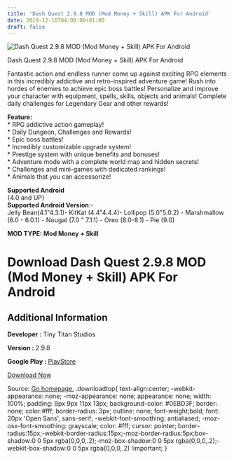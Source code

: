 ```yaml
---
title: 'Dash Quest 2.9.8 MOD (Mod Money + Skill) APK For Android'
date: 2019-12-16T04:00:00+01:00
draft: false
---
```


![Dash Quest 2.9.8 MOD (Mod Money + Skill) APK For Android](https://i1.wp.com/apkhome.net/wp-content/uploads/2019/11/Dash-Quest.png "Dash Quest 2.9.8 MOD (Mod Money + Skill) APK For Android")

  

Dash Quest 2.9.8 MOD (Mod Money + Skill) APK For Android

Fantastic action and endless runner come up against exciting RPG elements in this incredibly addictive and retro-inspired adventure game! Rush into hordes of enemies to achieve epic boss battles! Personalize and improve your character with equipment, spells, skills, objects and animals! Complete daily challenges for Legendary Gear and other rewards!

**Feature:**  
\* RPG addictive action gameplay!  
\* Daily Dungeon, Challenges and Rewards!  
\* Epic boss battles!  
\* Incredibly customizable upgrade system!  
\* Prestige system with unique benefits and bonuses!  
\* Adventure mode with a complete world map and hidden secrets!  
\* Challenges and mini-games with dedicated rankings!  
\* Animals that you can accessorize!

**Supported Android**  
{4.0 and UP}  
**Supported Android Version**:-  
Jelly Bean(4.1"4.3.1)- KitKat (4.4"4.4.4)- Lollipop (5.0"5.0.2) - Marshmallow (6.0 - 6.0.1) - Nougat (7.0 " 7.1.1) - Oreo (8.0-8.1) - Pie (9.0)

**MOD TYPE: Mod Money + Skill**

Download Dash Quest 2.9.8 MOD (Mod Money + Skill) APK For Android
=================================================================

Additional Information
----------------------

**Developer :** Tiny Titan Studios

**Version :** 2.9.8

**Google Play :** [PlayStore](https://play.google.com/store/apps/details?id=com.tinytitanstudios.DashQuest)

  

[Download Now](https://store4app.co/post/dash-quest-2-9-8-mod-mod-money-skill-apk-for-android_1574617371)

  
Source: [Go homepage.](https://store4app.co/post/dash-quest-2-9-8-mod-mod-money-skill-apk-for-android_1574617371) .downloadtop{ text-align:center; -webkit-appearance: none; -moz-appearance: none; appearance: none; width: 100%; padding: 9px 9px 11px 13px; background-color: #0EBD3F; border: none; color:#fff; border-radius: 3px; outline: none; font-weight;bold; font: 20px 'Open Sans', sans-serif; -webkit-font-smoothing: antialiased; -moz-osx-font-smoothing: grayscale; color: #fff; cursor: pointer; border-radius:15px;-webkit-border-radius:15px;-moz-border-radius:5px;box-shadow:0 0 5px rgba(0,0,0,.2);-moz-box-shadow:0 0 5px rgba(0,0,0,.2);-webkit-box-shadow:0 0 5px rgba(0,0,0,.2) !important; }